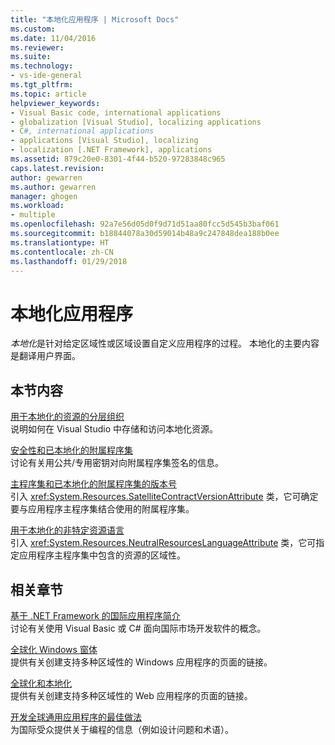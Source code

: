 ```yaml
---
title: "本地化应用程序 | Microsoft Docs"
ms.custom: 
ms.date: 11/04/2016
ms.reviewer: 
ms.suite: 
ms.technology:
- vs-ide-general
ms.tgt_pltfrm: 
ms.topic: article
helpviewer_keywords:
- Visual Basic code, international applications
- globalization [Visual Studio], localizing applications
- C#, international applications
- applications [Visual Studio], localizing
- localization [.NET Framework], applications
ms.assetid: 879c20e0-8301-4f44-b520-97283848c965
caps.latest.revision: 
author: gewarren
ms.author: gewarren
manager: ghogen
ms.workload:
- multiple
ms.openlocfilehash: 92a7e56d05d0f9d71d51aa80fcc5d545b3baf061
ms.sourcegitcommit: b18844078a30d59014b48a9c247848dea188b0ee
ms.translationtype: HT
ms.contentlocale: zh-CN
ms.lasthandoff: 01/29/2018
---
```

# <a name="localizing-applications"></a>本地化应用程序
*本地化*是针对给定区域性或区域设置自定义应用程序的过程。 本地化的主要内容是翻译用户界面。  
  
## <a name="in-this-section"></a>本节内容  
 [用于本地化的资源的分层组织](../ide/hierarchical-organization-of-resources-for-localization.md)  
 说明如何在 Visual Studio 中存储和访问本地化资源。  
  
 [安全性和已本地化的附属程序集](../ide/security-and-localized-satellite-assemblies.md)  
 讨论有关用公共/专用密钥对向附属程序集签名的信息。  
  
 [主程序集和已本地化的附属程序集的版本号](../ide/version-numbers-for-main-and-localized-satellite-assemblies.md)  
 引入 <xref:System.Resources.SatelliteContractVersionAttribute> 类，它可确定要与应用程序主程序集结合使用的附属程序集。  
  
 [用于本地化的非特定资源语言](../ide/neutral-resources-languages-for-localization.md)  
 引入 <xref:System.Resources.NeutralResourcesLanguageAttribute> 类，它可指定应用程序主程序集中包含的资源的区域性。  
  
## <a name="related-sections"></a>相关章节  
 [基于 .NET Framework 的国际应用程序简介](../ide/introduction-to-international-applications-based-on-the-dotnet-framework.md)  
 讨论有关使用 Visual Basic 或 C# 面向国际市场开发软件的概念。  
  
 [全球化 Windows 窗体](/dotnet/framework/winforms/advanced/globalizing-windows-forms)  
 提供有关创建支持多种区域性的 Windows 应用程序的页面的链接。  
  
 [全球化和本地化](http://msdn.microsoft.com/Library/8ef3838e-9d05-4236-9dd0-ceecff9df80d)  
 提供有关创建支持多种区域性的 Web 应用程序的页面的链接。  
  
 [开发全球通用应用程序的最佳做法](http://msdn.microsoft.com/Library/f08169c7-aad8-4ec3-9a21-9ebd3b89986c)  
 为国际受众提供关于编程的信息（例如设计问题和术语）。